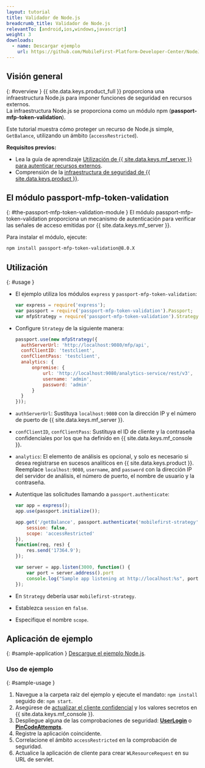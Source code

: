 ```yaml
---
layout: tutorial
title: Validador de Node.js
breadcrumb_title: Validador de Node.js
relevantTo: [android,ios,windows,javascript]
weight: 3
downloads:
  - name: Descargar ejemplo
    url: https://github.com/MobileFirst-Platform-Developer-Center/NodeJSValidator/tree/release80
---
```

<!-- NLS_CHARSET=UTF-8 -->
## Visión general
{: #overview }
{{ site.data.keys.product_full }} proporciona una infraestructura Node.js para imponer funciones de seguridad en recursos externos.  
La infraestructura Node.js se proporciona como un módulo npm (**passport-mfp-token-validation**).

Este tutorial muestra cómo proteger un recurso de Node.js simple, `GetBalance`, utilizando un ámbito (`accessRestricted`).

**Requisitos previos:**  

* Lea la guía de aprendizaje [Utilización de {{ site.data.keys.mf_server }} para autenticar recursos externos](../).
* Comprensión de la [infraestructura de seguridad de {{ site.data.keys.product }}](../../).

## El módulo passport-mfp-token-validation
{: #the-passport-mfp-token-validation-module }
El módulo passport-mfp-token-validation proporciona un mecanismo de autenticación para verificar las señales de acceso emitidas por {{ site.data.keys.mf_server }}.

Para instalar el módulo, ejecute:

```bash
npm install passport-mfp-token-validation@8.0.X
```

## Utilización
{: #usage }
* El ejemplo utiliza los módulos `express` y `passport-mfp-token-validation`:

  ```javascript
  var express = require('express');
  var passport = require('passport-mfp-token-validation').Passport;
  var mfpStrategy = require('passport-mfp-token-validation').Strategy;
  ```

* Configure `Strategy` de la siguiente manera:

  ```javascript
  passport.use(new mfpStrategy({
    authServerUrl: 'http://localhost:9080/mfp/api',
    confClientID: 'testclient',
    confClientPass: 'testclient',
    analytics: {
        onpremise: {
            url: 'http://localhost:9080/analytics-service/rest/v3',
            username: 'admin',
            password: 'admin'
        }
    }
  }));
  ```
  
 * `authServerUrl`: Sustituya `localhost:9080` con la dirección IP y el número de puerto de {{ site.data.keys.mf_server }}.
 * `confClientID`, `confClientPass`: Sustituya el ID de cliente y la contraseña confidenciales por los que ha definido en {{ site.data.keys.mf_console }}.
 * `analytics`: El elemento de análisis es opcional, y solo es necesario si desea registrarse en sucesos analíticos en {{ site.data.keys.product }}.  
Reemplace `localhost:9080`, `username`, and `password` con la dirección IP del servidor de análisis, el número de puerto, el nombre de usuario y la contraseña.

* Autentique las solicitudes llamando a `passport.authenticate`:

  ```javascript
  var app = express();
  app.use(passport.initialize());

  app.get('/getBalance', passport.authenticate('mobilefirst-strategy', {
      session: false,
      scope: 'accessRestricted'
  }),
  function(req, res) {
      res.send('17364.9');
  });

  var server = app.listen(3000, function() {
      var port = server.address().port
      console.log("Sample app listening at http://localhost:%s", port)
  });
  ```

 * En `Strategy` debería usar `mobilefirst-strategy`.
 * Establezca `session` en `false`.
 * Especifique el nombre `scope`.

## Aplicación de ejemplo 
{: #sample-application }
[Descargue el ejemplo Node.js](https://github.com/MobileFirst-Platform-Developer-Center/NodeJSValidator/tree/release80).

### Uso de ejemplo
{: #sample-usage }
1. Navegue a la carpeta raíz del ejemplo y ejecute el mandato: `npm install` seguido de: `npm start`.
2. Asegúrese de [actualizar el cliente confidencial](../#confidential-client) y los valores secretos en {{ site.data.keys.mf_console }}.
3. Despliegue alguna de las comprobaciones de seguridad: **[UserLogin](../../user-authentication/security-check/)** o **[PinCodeAttempts](../../credentials-validation/security-check/)**.
4. Registre la aplicación coincidente.
5. Correlacione el ámbito `accessRestricted` en la comprobación de seguridad.
6. Actualice la aplicación de cliente para crear `WLResourceRequest` en su URL de servlet.
